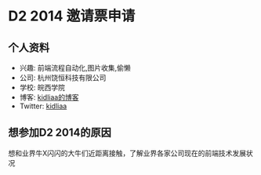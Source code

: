 # D2 2014 邀请票申请

## 个人资料

- 兴趣: 前端流程自动化,图片收集,偷懒
- 公司: 杭州饶恒科技有限公司
- 学校: 皖西学院
- 博客: [kidliaa的博客](http://kidliaa.com)
- Twitter: [kidliaa](https://twitter/kidliaa)

## 想参加D2 2014的原因

想和业界牛X闪闪的大牛们近距离接触，了解业界各家公司现在的前端技术发展状况
